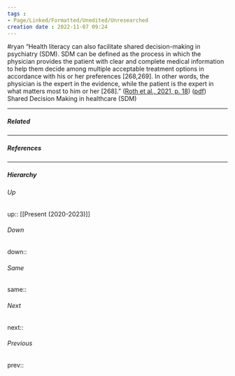 ```yaml
---
tags : 
- Page/Linked/Formatted/Unedited/Unresearched
creation date : 2022-11-07 09:24 
---
```

#ryan 
“Health literacy can also facilitate shared decision-making in psychiatry (SDM). SDM can be defined as the process in which the physician provides the patient with clear and complete medical information to help them decide among multiple acceptable treatment options in accordance with his or her preferences [268,269]. In other words, the physician is the expert in the evidence, while the patient is the expert in what matters most to him or her [268].” ([Roth et al., 2021, p. 18](zotero://select/library/items/RCK2B8V9)) ([pdf](zotero://open-pdf/library/items/TLQAQA3Z?page=18&annotation=9GUUGNCB)) Shared Decision Making in healthcare (SDM)

---
##### Related


---
##### References


---
##### Hierarchy
###### Up
up:: [[Present (2020-2023)]]
###### Down
down:: 
###### Same
same:: 
###### Next
next:: 
###### Previous
prev:: 